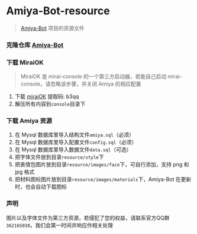# Amiya-Bot-resource

> [Amiya-Bot](https://github.com/vivien8261/Amiya-Bot) 项目的资源文件

### 克隆仓库 [Amiya-Bot](https://github.com/vivien8261/Amiya-Bot)

### 下载 MiraiOK

> MiraiOK 是 mirai-console 的一个第三方启动器，若能自己启动 mirai-console，请忽略该步骤，并关闭 Amiya 的相应配置

1. 下载 [miraiOK](https://pan.baidu.com/s/1Q1837ibGQC96JfWgDF__SA) 提取码: b3qq
2. 解压所有内容到`console`目录下

### 下载 Amiya 资源

1. 在 Mysql 数据库里导入结构文件`amiya.sql`（必须）
2. 在 Mysql 数据库里导入配置文件`config.sql`（必须）
3. 在 Mysql 数据库里导入数据文件`data.sql`（可选）
4. 把字体文件放到目录`resource/style`下
5. 把表情包图片放到目录`resource/images/face`下，可自行添加，支持 png 和 jpg 格式
6. 把材料图标图片放到目录`resource/images/materials`下，Amiya-Bot 在更新时，也会自动下载图标

### 声明

图片以及字体文件为第三方资源，若侵犯了您的权益，请联系官方QQ群`362165038`，我们会第一时间并响应作相关处理